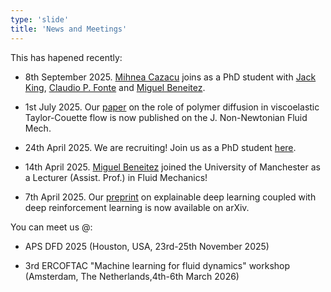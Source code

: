 ```yaml
---
type: 'slide'
title: 'News and Meetings'
---
```


This has hapened recently:
- 8th September 2025. [Mihnea Cazacu](/people/) joins as a PhD student with [Jack King](https://research.manchester.ac.uk/en/persons/jack.king), [Claudio P. Fonte](https://research.manchester.ac.uk/en/persons/claudio.fonte) and [Miguel Beneitez](/people/).

- 1st July 2025. Our [paper](https://www.sciencedirect.com/science/article/pii/S0377025725000783) on the role of polymer diffusion in viscoelastic Taylor-Couette flow is now published on the J. Non-Newtonian Fluid Mech.

- 24th April 2025. We are recruiting! Join us as a PhD student [here](https://www.findaphd.com/phds/project/data-driven-approaches-to-viscoelastic-flow-control/?p184706). 

- 14th April 2025. [Miguel Beneitez](/people/) joined the University of Manchester as a Lecturer (Assist. Prof.) in Fluid Mechanics!

- 7th April 2025. Our [preprint](https://arxiv.org/abs/2504.02354) on explainable deep learning coupled with deep reinforcement learning is now available on arXiv.

You can meet us @:
- APS DFD 2025 (Houston, USA, 23rd-25th November 2025)

- 3rd ERCOFTAC "Machine learning for fluid dynamics" workshop (Amsterdam, The Netherlands,4th-6th March 2026)

